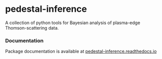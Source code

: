 # pedestal-inference

A collection of python tools for Bayesian analysis of plasma-edge Thomson-scattering data.

### Documentation

Package documentation is available at [pedestal-inference.readthedocs.io](https://pedestal-inference.readthedocs.io/en/latest/index.html)